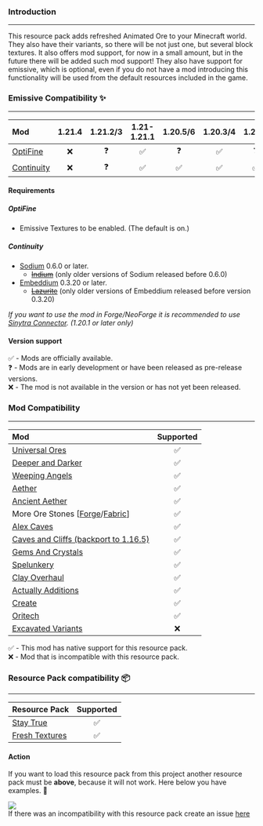 ### Introduction
<hr>

This resource pack adds refreshed Animated Ore to your Minecraft world. They also have their variants, so there will be not just one, but several block textures. It also offers mod support, for now in a small amount, but in the future there will be added such mod support! They also have support for emissive, which is optional, even if you do not have a mod introducing this functionality will be used from the default resources included in the game.

### Emissive Compatibility ✨
<hr>

| Mod                                                    | 1.21.4 | 1.21.2/3 | 1.21-1.21.1 | 1.20.5/6 | 1.20.3/4 | 1.20.2 | 1.20-1.20.1 | 1.19.4 | 1.19.3 | 1.19-1.19.2 | 1.18.x | 1.17.x | 1.16.x |
| :----------------------------------------------------- | :----: | :----: | :----: | :----: | :----: | :----: | :----: | :----: | :----: | :----: | :----: | :----: | :----:
| [OptiFine](https://optifine.net/downloads)             |  ❌  |  ❓  |  ✅  |  ❓  |  ✅  |  ❓  |  ✅  |  ✅  |  ✅  |  ✅  |  ✅  |  ✅  |  ✅  |
| [Continuity](https://modrinth.com/mod/continuity)      |  ❌  |  ❓  |  ✅  |  ✅  |  ✅  |  ✅  |  ✅  |  ✅  |  ✅  |  ✅  |  ✅  |  ✅  |  ❌  |

<h4>Requirements</h4>
<h5>OptiFine</h5>

- Emissive Textures to be enabled. (The default is on.)
<h5>Continuity</h5>

- [Sodium](https://modrinth.com/mod/sodium) 0.6.0 or later.
    - ~~[Indium](https://modrinth.com/mod/indium)~~ (only older versions of Sodium released before 0.6.0)
- [Embeddium](https://modrinth.com/mod/embeddium) 0.3.20 or later.
    - ~~[Lazurite](https://www.curseforge.com/minecraft/mc-mods/lazurite)~~ (only older versions of Embeddium released before version 0.3.20)

*If you want to use the mod in Forge/NeoForge it is recommended to use [Sinytra Connector](https://modrinth.com/mod/connector). (1.20.1 or later only)*

<h4>Version support</h4>

✅ - Mods are officially available. <br>
❓ - Mods are in early development or have been released as pre-release versions. <br>
❌ - The mod is not available in the version or has not yet been released.

### Mod Compatibility
<hr>

| Mod                                                                                                                         | Supported | 
| :-------------------------------------------------------------------------------------------------------------------------- | :-------: | 
| [Universal Ores](https://modrinth.com/mod/universal_ores)                                                                   |  ✅  |  
| [Deeper and Darker](https://modrinth.com/mod/deeperdarker)                                                                  |  ✅  |
| [Weeping Angels](https://www.curseforge.com/minecraft/mc-mods/weeping-angels-mod)                                           |  ✅  | 
| [Aether](https://modrinth.com/mod/aether)                                                                                   |  ✅  | 
| [Ancient Aether](https://modrinth.com/mod/ancient-aether)                                                                   |  ✅  |
| More Ore Stones [[Forge](https://www.curseforge.com/minecraft/mc-mods/mores-forge)/[Fabric](https://modrinth.com/mod/mores)]|  ✅  |
| [Alex Caves](https://modrinth.com/mod/alexs-caves)                                                                          |  ✅  |
| [Caves and Cliffs (backport to 1.16.5)](https://www.curseforge.com/minecraft/mc-mods/caves-and-cliffs-backport)             |  ✅  |
| [Gems And Crystals](https://www.curseforge.com/minecraft/mc-mods/gems-and-crystals)                                         |  ✅  |
| [Spelunkery](https://modrinth.com/mod/spelunkery)                                                                           |  ✅  |
| [Clay Overhaul](https://www.curseforge.com/minecraft/mc-mods/clay-overhaul)                                                 |  ✅  |
| [Actually Additions](https://www.curseforge.com/minecraft/mc-mods/actually-additions)                                       |  ✅  |
| [Create](https://www.curseforge.com/minecraft/mc-mods/create)                                                               |  ✅  |
| [Oritech](https://www.curseforge.com/minecraft/mc-mods/oritech)                                                             |  ✅  |
| [Excavated Variants](https://modrinth.com/mod/excavated_variants)                                                           |  ❌  |

✅️ - This mod has native support for this resource pack. <br>
❌ - Mod that is incompatible with this resource pack.
### Resource Pack compatibility 📦
<hr>

| Resource Pack                                                            | Supported |
| :----------------------------------------------------------------------- | :-------: |            
| [Stay True](https://www.curseforge.com/minecraft/texture-packs/stay-true)|    ✅    |  
| [Fresh Textures](https://modrinth.com/resourcepack/fresh-textures)       |    ✅    |

<h4>Action</h4>

If you want to load this resource pack from this project another resource pack must be **above**, because it will not work. Here below you have examples. 🔽

![](https://i.imgur.com/kQmjf5U.png)
<br>
If there was an incompatibility with this resource pack create an issue [here](https://github.com/raspberrygitq/Animated-Ore/issues)

